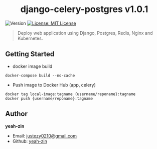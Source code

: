 <h1 align="center">django-celery-postgres v1.0.1</h1>
<p>
  <img alt="Version" src="https://img.shields.io/badge/version-1.0.1-blue.svg?cacheSeconds=2592000" />
  <a href="#" target="_blank">
    <img alt="License: MIT License" src="https://img.shields.io/badge/License-MIT License-yellow.svg" />
  </a>
</p>

> Deploy web application using Django, Postgres, Redis, Nginx and Kubernetes.

## Getting Started
- docker image build
```
docker-compose build --no-cache
```

- Push image to Docker Hub (app, celery)
```
docker tag local-image:tagname {username/reponame}:tagname
docker push {username/reponame}:tagname
```

## Author

**yeah-zin**

* Email: justezy0210@gmail.com
* Github: [yeah-zin](https://github.com/yeah-zin)